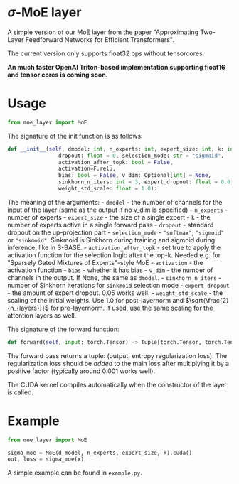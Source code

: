 # $\sigma$-MoE layer

A simple version of our MoE layer from the paper "Approximating Two-Layer Feedforward Networks for Efficient Transformers".

The current version only supports float32 ops without tensorcores. 

**An much faster OpenAI Triton-based implementation supporting float16 and tensor cores is coming soon.**

# Usage

```python
from moe_layer import MoE
```

The signature of the init function is as follows:
```python
def __init__(self, dmodel: int, n_experts: int, expert_size: int, k: int,
                dropout: float = 0, selection_mode: str = "sigmoid",
                activation_after_topk: bool = False,
                activation=F.relu,
                bias: bool = False, v_dim: Optional[int] = None,
                sinkhorn_n_iters: int = 3, expert_dropout: float = 0.0,
                weight_std_scale: float = 1.0):
```

The meaning of the arguments:
    - `dmodel` - the number of channels for the input of the layer (same as the output if no v_dim is specified)
    - `n_experts` - number of experts
    - `expert_size` - the size of a single expert
    - `k` - the number of experts active in a single forward pass
    - `dropout` - standard dropout on the up-projection part
    - `selection_mode` - `"softmax"`, `"sigmoid"` or `"sinkmoid"`. Sinkmoid is Sinkhorn during training and sigmoid during inference, like in S-BASE.
    - `activation_after_topk` - set true to apply the activation function for the selection logic after the top-k. Needed e.g. for "Sparsely Gated Mixtures of Experts"-style MoE
    - `activation` - the activation function
    - `bias` - whether it has bias
    - `v_dim` - the number of channels in the output. If None, the same as `dmodel`.
    - `sinkhorn_n_iters` - number of Sinkhorn iterations for `sinkmoid` selection mode
    - `expert_dropout` - the amount of expert dropout. 0.05 works well.
    - `weight_std_scale` - the scaling of the initial weights. Use 1.0 for post-layernorm and $\sqrt{\frac{2}{n_{layers}}}$ for pre-layernorm. If used, use the same scaling for the attention layers as well.


The signature of the forward function:
```python
def forward(self, input: torch.Tensor) -> Tuple[torch.Tensor, torch.Tensor]
```
The forward pass returns a tuple: (output, entropy regularization loss). The regularization loss should be _added_ to the main loss after multiplying it by a positive factor (typically around 0.001 works well).


The CUDA kernel compiles automatically when the constructor of the layer is called.

# Example

```python
from moe_layer import MoE

sigma_moe = MoE(d_model, n_experts, expert_size, k).cuda()
out, loss = sigma_moe(x)
```

A simple example can be found in `example.py`.